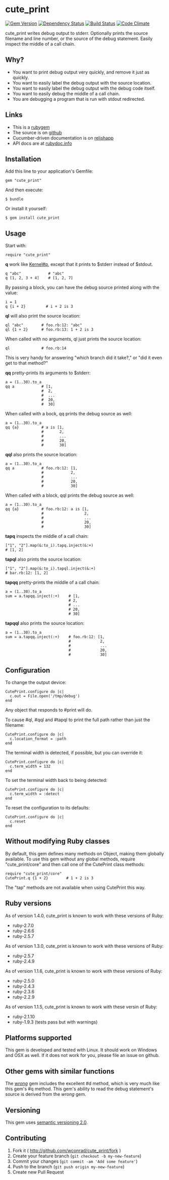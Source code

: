 # cute_print
[![Gem Version](https://badge.fury.io/rb/cute_print.png)](http://badge.fury.io/rb/cute_print)
[![Dependency Status](https://gemnasium.com/wconrad/cute_print.svg)](https://gemnasium.com/wconrad/cute_print)
[![Build Status](https://travis-ci.org/wconrad/cute_print.png)](https://travis-ci.org/wconrad/cute_print)
[![Code Climate](https://codeclimate.com/github/wconrad/cute_print.png)](https://codeclimate.com/github/wconrad/cute_print)

cute_print writes debug output to stderr.  Optionally prints the
source filename and line number, or the source of the debug statement.
Easily inspect the middle of a call chain.

## Why?

* You want to print debug output very quickly, and remove it just as
  quickly.
* You want to easily label the debug output with the source
  location.
* You want to easily label the debug output with the debug
  code itself.
* You want to easily debug the middle of a call chain.
* You are debugging a program that is run with stdout redirected.

## Links

* This is a [rubygem](http://rubygems.org/gems/cute_print)
* The source is on [github](https://github.com/wconrad/cute_print)
* Cucumber-driven documentation is on
  [relishapp](https://www.relishapp.com/wconrad/cute-print/v/0-2-0/docs)
* API docs are at
  [rubydoc.info](http://rubydoc.info/gems/cute_print)

## Installation

Add this line to your application's Gemfile:

    gem "cute_print"

And then execute:

    $ bundle

Or install it yourself:

    $ gem install cute_print

## Usage

Start with:

    require "cute_print"

**q** work like
[Kernel#p](http://www.ruby-doc.org/core-2.1.3/Kernel.html#method-i-p),
except that it prints to $stderr instead of $stdout.

    q "abc"            # "abc"
    q [1, 2, 3 + 4]    # [1, 2, 7]

By passing a block, you can have the debug source printed along with
the value:

    i = 1
    q {i + 2}         # i + 2 is 3

**ql** will also print the source location:

    ql "abc"        # foo.rb:12: "abc"
    ql {1 + 2}      # foo.rb:13: 1 + 2 is 3

When called with no arguments, ql just prints the source location:

    ql              # foo.rb:14

This is very handy for answering "which branch did it take?," or "did
it even get to that method?"

**qq** pretty-prints its arguments to $stderr:

    a = (1..30).to_a
    qq a            # [1,
                    #  2,
                    #  ...
                    #  20,
                    #  30]

When called with a bock, qq prints the debug source as well:

    a = (1..30).to_a
    qq {a}          # a is [1,
                    #       2,
                    #       ...
                    #       20,
                    #       30]

**qql** also prints the source location:

    a = (1..30).to_a
    qq a            # foo.rb:12: [1,
                    #            2,
                    #            ...
                    #            20,
                    #            30]

When called with a block, qql prints the debug source as well:

    a = (1..30).to_a
    qq {a}          # foo.rb:12: a is [1,
                    #                  2,
                    #                  ...
                    #                  20,
                    #                  30]

**tapq** inspects the middle of a call chain:

    ["1", "2"].map(&:to_i).tapq.inject(&:+)
    # [1, 2]

**tapql** also prints the source location:

    ["1", "2"].map(&:to_i).tapql.inject(&:+)
    # bar.rb:12: [1, 2]

**tapqq** pretty-prints the middle of a call chain:

    a = (1..30).to_a
    sum = a.tapqq.inject(:+)    # [1,
                                # 2,
                                # ...
                                # 20,
                                # 30]

**tapqql** also prints the source location:

    a = (1..30).to_a
    sum = a.tapqq.inject(:+)    # foo.rb:12: [1,
                                #             2,
                                #             ...
                                #             20,
                                #             30]

## Configuration

To change the output device:

    CutePrint.configure do |c|
      c.out = File.open('/tmp/debug')
    end

Any object that responds to #print will do.

To cause #ql, #qql and #tapql to print the full path rather than just
the filename:

    CutePrint.configure do |c|
      c.location_format = :path
    end

The terminal width is detected, if possible, but you can override it:

    CutePrint.configure do |c|
      c.term_width = 132
    end

To set the terminal width back to being detected:

    CutePrint.configure do |c|
      c.term_width = :detect
    end

To reset the configuration to its defaults:

    CutePrint.configure do |c|
      c.reset
    end

## Without modifying Ruby classes

By default, this gem defines many methods on Object, making them
globally available.  To use this gem without any global methods,
require "cute_print/core" and then call one of the CutePrint class
methods:

    require "cute_print/core"
    CutePrint.q {1 + 2}        # 1 + 2 is 3

The "tap" methods are not available when using CutePrint this way.

## Ruby versions

As of version 1.4.0, cute_print is known to work with these versions
of Ruby:

* ruby-2.7.0
* ruby-2.6.6
* ruby-2.5.7

As of version 1.3.0, cute_print is known to work with these versions
of Ruby:

* ruby-2.5.7
* ruby-2.4.9

As of version 1.1.6, cute_print is known to work with these versions
of Ruby:

* ruby-2.5.0
* ruby-2.4.3
* ruby-2.3.6
* ruby-2.2.9

As of version 1.1.5, cute_print is known to work with these versin of
Ruby:

* ruby-2.1.10
* ruby-1.9.3 (tests pass but with warnings)

## Platforms supported

This gem is developed and tested with Linux.  It should work on
Windows and OSX as well.  If it does not work for you, please file an
issue on github.

## Other gems with similar functions

The [_wrong_][1] gem includes the excellent #d method, which is very
much like this gem's #q method.  This gem's ability to read the debug
statement's source is derived from the _wrong_ gem.

## Versioning

This gem uses [semantic versioning 2.0][3].

## Contributing

1. Fork it ( http://github.com/wconrad/cute_print/fork )
2. Create your feature branch (`git checkout -b my-new-feature`)
3. Commit your changes (`git commit -am 'Add some feature'`)
4. Push to the branch (`git push origin my-new-feature`)
5. Create new Pull Request

[1]: http://rubygems.org/gems/wrong
[2]: https://www.relishapp.com/wconrad/cute-print/v/0-2-0/docs
[3]: http://semver.org/spec/v2.0.0.html
